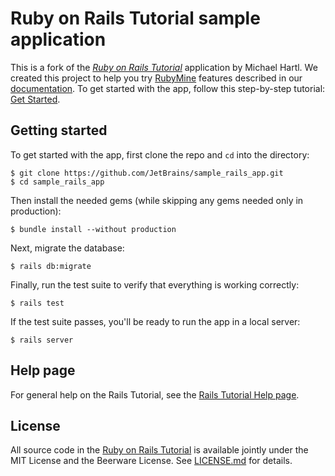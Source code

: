 # Ruby on Rails Tutorial sample application

This is a fork of the [*Ruby on Rails Tutorial*](http://www.railstutorial.org/) application by Michael Hartl. We created this project to help you try [RubyMine](https://www.jetbrains.com/ruby/) features described in our [documentation](https://www.jetbrains.com/help/ruby/).
To get started with the app, follow this step-by-step tutorial: [Get Started](https://www.jetbrains.com/help/ruby/get-started.html).

## Getting started

To get started with the app, first clone the repo and `cd` into the directory:

```
$ git clone https://github.com/JetBrains/sample_rails_app.git 
$ cd sample_rails_app
```

Then install the needed gems (while skipping any gems needed only in production):

```
$ bundle install --without production
```

Next, migrate the database:

```
$ rails db:migrate
```

Finally, run the test suite to verify that everything is working correctly:

```
$ rails test
```

If the test suite passes, you'll be ready to run the app in a local server:

```
$ rails server
```

## Help page

For general help on the Rails Tutorial, see the [Rails Tutorial Help page](https://www.railstutorial.org/help).

## License

All source code in the [Ruby on Rails Tutorial](https://www.railstutorial.org/)
is available jointly under the MIT License and the Beerware License. See
[LICENSE.md](LICENSE.md) for details.